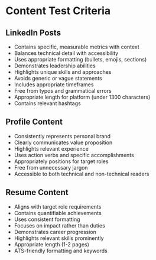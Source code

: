 # Content Test Criteria

## LinkedIn Posts
- Contains specific, measurable metrics with context
- Balances technical detail with accessibility
- Uses appropriate formatting (bullets, emojis, sections)
- Demonstrates leadership abilities
- Highlights unique skills and approaches
- Avoids generic or vague statements
- Includes appropriate timeframes
- Free from typos and grammatical errors
- Appropriate length for platform (under 1300 characters)
- Contains relevant hashtags

## Profile Content
- Consistently represents personal brand
- Clearly communicates value proposition
- Highlights relevant experience
- Uses action verbs and specific accomplishments
- Appropriately positions for target roles
- Free from unnecessary jargon
- Accessible to both technical and non-technical readers

## Resume Content
- Aligns with target role requirements
- Contains quantifiable achievements
- Uses consistent formatting
- Focuses on impact rather than duties
- Demonstrates career progression
- Highlights relevant skills prominently
- Appropriate length (1-2 pages)
- ATS-friendly formatting and keywords